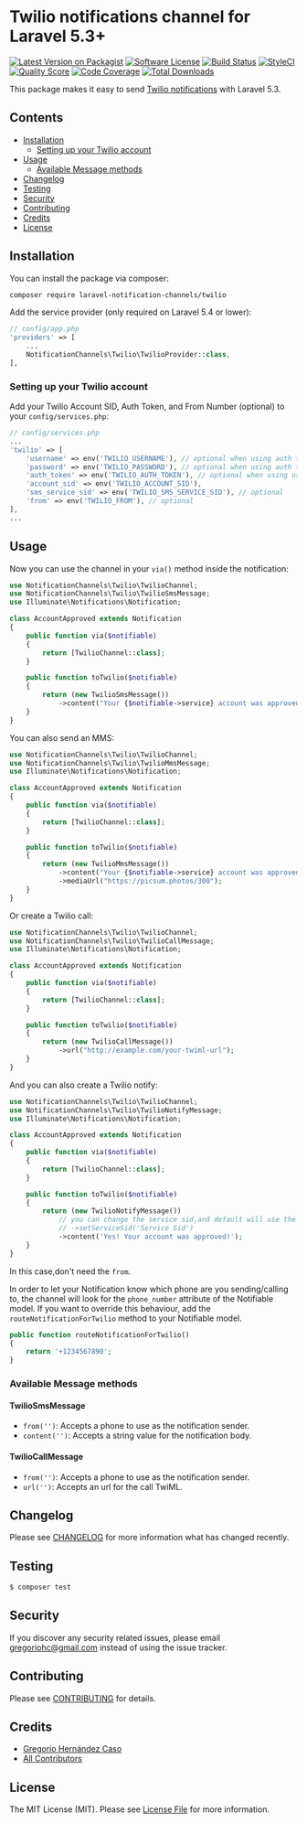 # Twilio notifications channel for Laravel 5.3+

[![Latest Version on Packagist](https://img.shields.io/packagist/v/laravel-notification-channels/twilio.svg?style=flat-square)](https://packagist.org/packages/laravel-notification-channels/twilio)
[![Software License](https://img.shields.io/badge/license-MIT-brightgreen.svg?style=flat-square)](LICENSE.md)
[![Build Status](https://img.shields.io/travis/laravel-notification-channels/twilio/master.svg?style=flat-square)](https://travis-ci.org/laravel-notification-channels/twilio)
[![StyleCI](https://styleci.io/repos/65543339/shield)](https://styleci.io/repos/65543339)
[![Quality Score](https://img.shields.io/scrutinizer/g/laravel-notification-channels/twilio.svg?style=flat-square)](https://scrutinizer-ci.com/g/laravel-notification-channels/twilio)
[![Code Coverage](https://img.shields.io/scrutinizer/coverage/g/laravel-notification-channels/twilio/master.svg?style=flat-square)](https://scrutinizer-ci.com/g/laravel-notification-channels/twilio/?branch=master)
[![Total Downloads](https://img.shields.io/packagist/dt/laravel-notification-channels/twilio.svg?style=flat-square)](https://packagist.org/packages/laravel-notification-channels/twilio)

This package makes it easy to send [Twilio notifications](https://documentation.twilio.com/docs) with Laravel 5.3.

## Contents

- [Installation](#installation)
	- [Setting up your Twilio account](#setting-up-your-twilio-account)
- [Usage](#usage)
	- [Available Message methods](#available-message-methods)
- [Changelog](#changelog)
- [Testing](#testing)
- [Security](#security)
- [Contributing](#contributing)
- [Credits](#credits)
- [License](#license)

## Installation

You can install the package via composer:

``` bash
composer require laravel-notification-channels/twilio
```

Add the service provider (only required on Laravel 5.4 or lower):

```php
// config/app.php
'providers' => [
    ...
    NotificationChannels\Twilio\TwilioProvider::class,
],
```

### Setting up your Twilio account

Add your Twilio Account SID, Auth Token, and From Number (optional) to your `config/services.php`:

```php
// config/services.php
...
'twilio' => [
    'username' => env('TWILIO_USERNAME'), // optional when using auth token
    'password' => env('TWILIO_PASSWORD'), // optional when using auth token
    'auth_token' => env('TWILIO_AUTH_TOKEN'), // optional when using username and password
    'account_sid' => env('TWILIO_ACCOUNT_SID'),
    'sms_service_sid' => env('TWILIO_SMS_SERVICE_SID'), // optional
    'from' => env('TWILIO_FROM'), // optional
],
...
```

## Usage

Now you can use the channel in your `via()` method inside the notification:

``` php
use NotificationChannels\Twilio\TwilioChannel;
use NotificationChannels\Twilio\TwilioSmsMessage;
use Illuminate\Notifications\Notification;

class AccountApproved extends Notification
{
    public function via($notifiable)
    {
        return [TwilioChannel::class];
    }

    public function toTwilio($notifiable)
    {
        return (new TwilioSmsMessage())
            ->content("Your {$notifiable->service} account was approved!");
    }
}
```

You can also send an MMS:

``` php
use NotificationChannels\Twilio\TwilioChannel;
use NotificationChannels\Twilio\TwilioMmsMessage;
use Illuminate\Notifications\Notification;

class AccountApproved extends Notification
{
    public function via($notifiable)
    {
        return [TwilioChannel::class];
    }

    public function toTwilio($notifiable)
    {
        return (new TwilioMmsMessage())
            ->content("Your {$notifiable->service} account was approved!")
            ->mediaUrl("https://picsum.photos/300");
    }
}
```

Or create a Twilio call:

``` php
use NotificationChannels\Twilio\TwilioChannel;
use NotificationChannels\Twilio\TwilioCallMessage;
use Illuminate\Notifications\Notification;

class AccountApproved extends Notification
{
    public function via($notifiable)
    {
        return [TwilioChannel::class];
    }

    public function toTwilio($notifiable)
    {
        return (new TwilioCallMessage())
            ->url("http://example.com/your-twiml-url");
    }
}
```

And you can also create a Twilio notify:

``` php
use NotificationChannels\Twilio\TwilioChannel;
use NotificationChannels\Twilio\TwilioNotifyMessage;
use Illuminate\Notifications\Notification;

class AccountApproved extends Notification
{
    public function via($notifiable)
    {
        return [TwilioChannel::class];
    }

    public function toTwilio($notifiable)
    {
        return (new TwilioNotifyMessage())
            // you can change the service sid,and default will use the config's
            // ->setServiceSid('Service Sid')
            ->content('Yes! Your account was approved!');
    }
}
```
In this case,don't need the `from`.  


In order to let your Notification know which phone are you sending/calling to, the channel will look for the `phone_number` attribute of the Notifiable model. If you want to override this behaviour, add the `routeNotificationForTwilio` method to your Notifiable model.

```php
public function routeNotificationForTwilio()
{
    return '+1234567890';
}
```

### Available Message methods

#### TwilioSmsMessage

- `from('')`: Accepts a phone to use as the notification sender.
- `content('')`: Accepts a string value for the notification body.

#### TwilioCallMessage

- `from('')`: Accepts a phone to use as the notification sender.
- `url('')`: Accepts an url for the call TwiML.

## Changelog

Please see [CHANGELOG](CHANGELOG.md) for more information what has changed recently.

## Testing

``` bash
$ composer test
```

## Security

If you discover any security related issues, please email gregoriohc@gmail.com instead of using the issue tracker.

## Contributing

Please see [CONTRIBUTING](CONTRIBUTING.md) for details.

## Credits

- [Gregorio Hernández Caso](https://github.com/gregoriohc)
- [All Contributors](../../contributors)

## License

The MIT License (MIT). Please see [License File](LICENSE.md) for more information.
